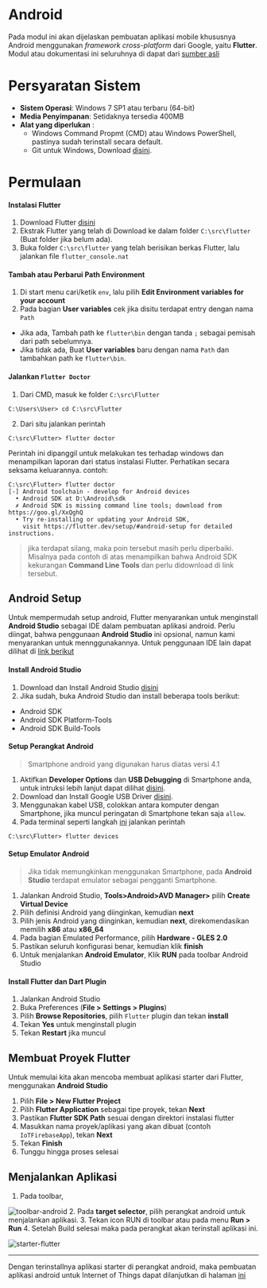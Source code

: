 # Android

Pada modul ini akan dijelaskan pembuatan aplikasi mobile khususnya Android menggunakan _framework cross-platform_ dari Google, yaitu **Flutter**. Modul atau dokumentasi ini seluruhnya di dapat dari [sumber asli](https://flutter.dev/docs/get-started/install/windows)

# Persyaratan Sistem

- **Sistem Operasi**: Windows 7 SP1 atau terbaru (64-bit)
- **Media Penyimpanan**: Setidaknya tersedia 400MB
- **Alat yang diperlukan** :
  - Windows Command Propmt (CMD) atau Windows PowerShell, pastinya sudah terinstall secara default.
  - Git untuk Windows, Download [disini](https://git-scm.com/download/win).

# Permulaan

#### Instalasi Flutter

1. Download Flutter [disini](https://storage.googleapis.com/flutter_infra/releases/stable/windows/flutter_windows_v1.2.1-stable.zip)
2. Ekstrak Flutter yang telah di Download ke dalam folder `C:\src\flutter` (Buat folder jika belum ada).
3. Buka folder `C:\src\flutter` yang telah berisikan berkas Flutter, lalu jalankan file `flutter_console.nat`

#### Tambah atau Perbarui Path Environment

1. Di start menu cari/ketik `env`, lalu pilih **Edit Environment variables for your account**
2. Pada bagian **User variables** cek jika disitu terdapat entry dengan nama `Path`
  - Jika ada, Tambah path ke `flutter\bin` dengan tanda `;` sebagai pemisah dari path sebelumnya.
  - Jika tidak ada, Buat **User variables** baru dengan nama `Path` dan tambahkan path ke `flutter\bin`.

#### Jalankan `Flutter Doctor`

1. Dari CMD, masuk ke folder `C:\src\Flutter`

```
C:\Users\User> cd C:\src\Flutter
```

2. Dari situ jalankan perintah

```
C:\src\Flutter> flutter doctor
```

Perintah ini dipanggil untuk melakukan tes terhadap windows dan menampilkan laporan dari status instalasi Flutter. Perhatikan secara seksama keluarannya.
contoh:

```
C:\src\Flutter> flutter doctor
[-] Android toolchain - develop for Android devices
  • Android SDK at D:\Android\sdk
  ✗ Android SDK is missing command line tools; download from https://goo.gl/XxQghQ
  • Try re-installing or updating your Android SDK,
    visit https://flutter.dev/setup/#android-setup for detailed instructions.
```

> jika terdapat silang, maka poin tersebut masih perlu diperbaiki. Misalnya pada contoh di atas menampilkan bahwa Android SDK kekurangan **Command Line Tools** 
> dan perlu didownload di link tersebut.

## Android Setup

Untuk mempermudah setup android, Flutter menyarankan untuk menginstall **Android Studio** sebagai IDE dalam pembuatan aplikasi android. Perlu diingat, bahwa 
penggunaan **Android Studio** ini opsional, namun kami menyarankan untuk mennggunakannya. Untuk penggunaan IDE lain dapat dilihat di [link berikut](https://flutter.dev/docs/get-started/editor?tab=androidstudio)

#### Install Android Studio
1. Download dan Install Android Studio [disini](https://developer.android.com/studio)
2. Jika sudah, buka Android Studio dan install beberapa tools berikut:
  - Android SDK
  - Android SDK Platform-Tools
  - Android SDK Build-Tools

#### Setup Perangkat Android
> Smartphone android yang digunakan harus diatas versi 4.1

1. Aktifkan **Developer Options** dan **USB Debugging** di Smartphone anda, untuk intruksi lebih lanjut dapat dilihat [disini](https://developer.android.com/studio/debug/dev-options).
2. Download dan Install Google USB Driver [disini](https://developer.android.com/studio/run/win-usb).
3. Menggunakan kabel USB, colokkan antara komputer dengan Smartphone, jika muncul peringatan di Smartphone tekan saja `allow`.
4. Pada terminal seperti langkah [ini](http://localhost:3000/#/android_prerequisite?id=jalankan-flutter-doctor) jalankan perintah
```
C:\src\Flutter> flutter devices
```

#### Setup Emulator Android
> Jika tidak memungkinkan menggunakan Smartphone, pada **Android Studio** terdapat emulator sebagai pengganti Smartphone.

1. Jalankan Android Studio, **Tools>Android>AVD Manager>** pilih **Create Virtual Device**
2. Pilih definisi Android yang diinginkan, kemudian **next**
3. Pilih jenis Android yang diinginkan, kemudian **next**, direkomendasikan memilih __x86__ atau __x86_64__
4. Pada bagian Emulated Performance, pilih **Hardware - GLES 2.0**
5. Pastikan seluruh konfigurasi benar, kemudian klik **finish**
6. Untuk menjalankan **Android Emulator**, Klik **RUN** pada toolbar Android Studio

#### Install Flutter dan Dart Plugin

1. Jalankan Android Studio
2. Buka Preferences (**File > Settings > Plugins**)
3. Pilih **Browse Repositories**, pilih `Flutter` plugin dan tekan **install**
4. Tekan **Yes** untuk menginstall plugin
5. Tekan **Restart** jika muncul


## Membuat Proyek Flutter

Untuk memulai kita akan mencoba membuat aplikasi starter dari Flutter, menggunakan **Android Studio**
1. Pilih **File > New Flutter Project**
2. Pilih **Flutter Application** sebagai tipe proyek, tekan **Next**
3. Pastikan **Flutter SDK Path** sesuai dengan direktori instalasi flutter
4. Masukkan nama proyek/aplikasi yang akan dibuat (contoh `IoTFirebaseApp`), tekan **Next**
5. Tekan **Finish**
6. Tunggu hingga proses selesai

## Menjalankan Aplikasi

1. Pada toolbar,

![toolbar-android](https://flutter.dev/assets/tools/android-studio/main-toolbar-857fe8c36d38020e27b502ec643ea8b1716edbe150cc6e39e3560f8fb7bda5b2.png)
2. Pada **target selector**, pilih perangkat android untuk menjalankan aplikasi. 
3. Tekan icon RUN di toolbar atau pada menu **Run > Run**
4. Setelah Build selesai maka pada perangkat akan terinstall aplikasi ini.

![starter-flutter](https://flutter.dev/assets/get-started/ios/starter-app-5e284e57b8dce587ea1dfdac7da616e6ec9dc263a409a9a8f99cf836340f47b8.png)

---

Dengan terinstallnya aplikasi starter di perangkat android, maka pembuatan aplikasi android untuk Internet of Things dapat dilanjutkan di halaman [ini](http://localhost:3000/#/android_coding)
